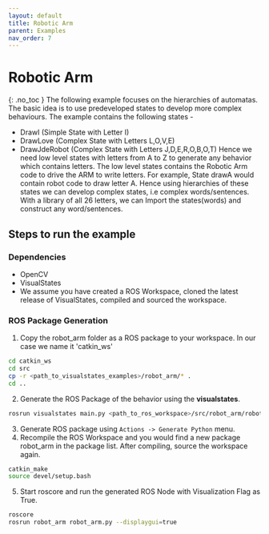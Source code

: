 ```yaml
---
layout: default
title: Robotic Arm
parent: Examples
nav_order: 7
---
```


# Robotic Arm
{: .no_toc }
The following example focuses on the hierarchies of automatas. The basic idea is to use predeveloped states to develop more complex behaviours. The example contains the following states -
* DrawI (Simple State with Letter I)
* DrawLove (Complex State with Letters L,O,V,E)
* DrawJdeRobot (Complex State with Letters J,D,E,R,O,B,O,T)
Hence we need low level states with letters from A to Z to generate any behavior which contains letters. The low level states contains the Robotic Arm code to drive the ARM to write letters. For example, State drawA would contain robot code to draw letter A.
Hence using hierarchies of these states we can develop complex states, i.e complex words/sentences. With a library of all 26 letters, we can Import the states(words) and construct any word/sentences.

## Steps to run the example
### Dependencies
* OpenCV
* VisualStates
* We assume you have created a ROS Workspace, cloned the latest release of VisualStates, compiled and sourced the workspace.

### ROS Package Generation
1. Copy the robot_arm folder as a ROS package to your workspace. In our case we name it 'catkin_ws'
```bash
cd catkin_ws
cd src
cp -r <path_to_visualstates_examples>/robot_arm/* .
cd ..
```
2. Generate the ROS Package of the behavior using the **visualstates**.
```bash
rosrun visualstates main.py <path_to_ros_workspace>/src/robot_arm/robot_arm.xml
```
3. Generate ROS package using `Actions -> Generate Python` menu.
4. Recompile the ROS Workspace and you would find a new package robot_arm in the package list. After compiling, source the workspace again.
```bash
catkin_make
source devel/setup.bash
```
5. Start roscore and run the generated ROS Node with Visualization Flag as True.
```bash
roscore
rosrun robot_arm robot_arm.py --displaygui=true
```
